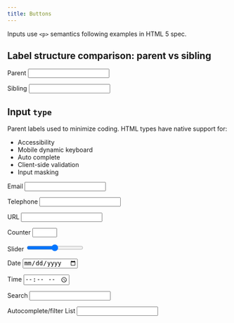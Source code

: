 ```yaml
---
title: Buttons
---
```


<p>Inputs use <code>&lt;p&gt;</code> semantics following examples in HTML 5 spec.</p>
<form action="# method="get">
  <h2>Label structure comparison: parent vs sibling</h2>
  <p>
    <label>
      Parent
      <input type="text" id="labelParent" value="">
    </label>
  </p>
  <p>
    <label for="labelSibling">Sibling</label>
    <input type="text" id="labelSibling" value="">
  </p>
</form>

<form action="#" method="get">
  <h2>Input <code>type</code></h2>
  <p>Parent labels used to minimize coding. HTML types  have native support for:</p>
  <ul>
    <li>Accessibility</li>
    <li>Mobile dynamic keyboard</li>
    <li>Auto complete</li>
    <li>Client-side validation</li>
    <li>Input masking</li>
  </ul>
  <p>
    <label>
      Email
      <input type="email" id="email" value="">
    </label>
  </p>
  <p>
    <label>
      Telephone
      <input type="tel" id="mobile" value="">
    </label>
  </p>
  <p>
    <label>
      URL
      <input type="url" id="url" value="">
    </label>
  </p>
  <p>
    <label>
      Counter
      <input type="number" id="counter" value="" min="0" max="12">
    </label>
  </p>

  <p>
    <label>
      Slider
      <input type="range" name="slider" id="slider" value="0" min="-100" max="100" step="10">
    </label>
    <output for="slider"></output>
  </p>

  <p>
    <label>
      Date
      <input type="date" id="date" value="">
    </label>
  </p>
  <p>
    <label>
      Time
      <input type="time" id="time" value="">
    </label>
  </p>
  <p>
    <label>
      Search
      <input type="search" id="search" value="">
    </label>
  </p>
  <p>
    <label>
      Autocomplete/filter List
      <input list="autofilter id="alpha">
    </label>
    <datalist id="autofilter">
      <option value="aardvark">
      <option value="absolute">
      <option value="abscond">
      <option value="admit">
      <option value="adrift">
      <option value="aesop">
      <option value="affect">
    </datalist>
  </p>
</form>
